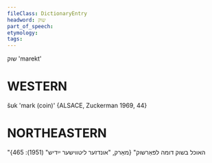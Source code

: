 ```yaml
---
fileClass: DictionaryEntry
headword: שוק
part_of_speech: 
etymology: 
tags: 
---
```

שוק
'marekt'

WESTERN
========

šʊk 'mark (coin)' {ALSACE, Zuckerman 1969, 44}

NORTHEASTERN
==============

"האוכל בשוק דומה לפּאַרשוק"
{מאַרק, "אונדזער ליטווישער ייִדיש" (1951): 465}
